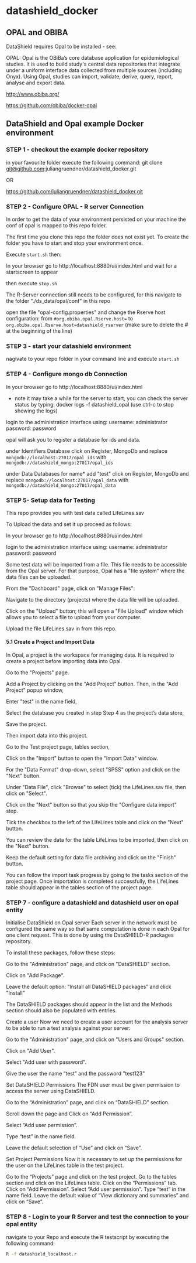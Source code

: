 # datashield_docker

## OPAL and OBIBA
DataShield requires Opal to be installed - see:

OPAL: Opal is the OBiBa’s core database application for epidemiological studies. It is used to build study's central data repositories that integrate under a uniform interface data collected from multiple sources (including Onyx). Using Opal, studies can import, validate, derive, query, report, analyse and export data.

http://www.obiba.org/

https://github.com/obiba/docker-opal



## DataShield and Opal example Docker environment

### STEP 1 - checkout the example docker repository

in your favourite folder execute the following command:
git clone git@github.com:juliangruendner/datashield_docker.git

OR

https://github.com/juliangruendner/datashield_docker.git



### STEP 2 - Configure OPAL - R server Connection

In order to get the data of your environment persisted on your machine the conf of opal is mapped to this repo folder.

The first time you clone this repo the folder does not exist yet. To create the folder you have to start and stop your environment once.

Execute `start.sh` then:

In your browser go to http://localhost:8880/ui/index.html and wait for a startscreen to appear

then execute `stop.sh`

The R-Server connection still needs to be configured, for this navigate to the folder "./ds_data/opal/conf" in this repo

open the file "opal-config.properties" and change the Rserve host configuration:
from `#org.obiba.opal.Rserve.host=` to `org.obiba.opal.Rserve.host=datashield_rserver` (make sure to delete the # at the beginning of the line)

### STEP 3 - start your datashield environment

nagivate to your repo folder in your command line and execute `start.sh`

### STEP 4 - Configure mongo db Connection

In your browser go to http://localhost:8880/ui/index.html

- note it may take a while for the server to start, you can check the server status by typing: docker logs -f datashield_opal    (use ctrl-c to stop showing the logs)

login to the administration interface using:
username: administrator
password: password

opal will ask you to register a database for ids and data.

under Identifiers Database
click on Register, MongoDb and replace `mongodb://localhost:27017/opal_ids` with `mongodb://datashield_mongo:27017/opal_ids`

under Data Databases
for name* add "test"
click on Register, MongoDb and replace `mongodb://localhost:27017/opal_data` with `mongodb://datashield_mongo:27017/opal_data`

### STEP 5- Setup data for Testing

This repo provides you with test data called LifeLines.sav

To Upload the data and set it up proceed as follows:

In your browser go to http://localhost:8880/ui/index.html

login to the administration interface using:
username: administrator
password: password

Some test data will be imported from a file. This file needs to be accessible from the Opal server. For that purpose, Opal has a "file system" where the data files can be uploaded.

From the "Dashboard" page, click on "Manage Files":

Navigate to the directory (projects) where the data file will be uploaded.

Click on the "Upload" button; this will open a "File Upload" window which allows you to select a file to upload from your computer.

Upload the file LifeLines.sav in from this repo.



#### 5.1 Create a Project and Import Data

In Opal, a project is the workspace for managing data. It is required to create a project before importing data into Opal.

Go to the "Projects" page.

Add a Project by clicking on the "Add Project" button. Then, in the "Add Project" popup window,

Enter "test" in the name field,

Select the database you created in step Step 4 as the project’s data store,

Save the project.

Then import data into this project.

Go to the   Test project page, tables section,

Click on the "Import" button to open the "Import Data" window.

For the "Data Format" drop-down, select "SPSS" option and click on the "Next" button.

Under "Data File", click "Browse" to select (tick) the LifeLines.sav file, then click on "Select".

Click on the "Next" button so that you skip the "Configure data import" step.

Tick the checkbox to the left of the LifeLines table and click on the "Next" button.

You can review the data for the table LifeLines to be imported, then click on the "Next" button.

Keep the default setting for data file archiving and click on the "Finish" button.

You can follow the import task progress by going to the tasks section of the project page. Once importation is completed successfully, the LifeLines table should appear in the tables section of the project page.

### STEP 7 - configure a datashield and datashield user on opal entity

Initialise DataShield on Opal server
Each server in the network must be configured the same way so that same computation is done in each Opal for one client request. This is done by using the DataSHIELD-R packages repository.

To install these packages, follow these steps:

Go to the "Administration" page, and click on "DataSHIELD" section.

Click on "Add Package".

Leave the default option: “Install all DataSHIELD packages” and click "Install"

The DataSHIELD packages should appear in the list and the Methods section should also be populated with entries.

Create a user
Now we need to create a user account for the analysis server to be able to run a test analysis against your server:

Go to the "Administration" page, and click on "Users and Groups" section.

Click on "Add User".

Select "Add user with password".

Give the user the name “test” and the password "test123"

Set DataSHIELD Permissions
The FDN user must be given permission to access the server using DataSHIELD.

Go to the “Administration” page, and click on “DataSHIELD” section.

Scroll down the page and Click on “Add Permission”.

Select “Add user permission”.

Type “test” in the name field.

Leave the default selection of “Use” and click on “Save”.

Set Project Permissions
Now it is necessary to set up the permissions for the user on the LifeLines table in the test project.

Go to the “Projects” page and click on the test project.
Go to the tables section and click on the LifeLines table.
Click on the “Permissions” tab.
Click on “Add Permission”.
Select “Add user permission”.
Type “test” in the name field.
Leave the default value of “View dictionary and summaries” and click on “Save”.

### STEP 8 - Login to your R Server and test the connection to your opal entity

navigate to your Repo and execute the R testscript by executing the following command:

```bash
R -f datashield_localhost.r
```
